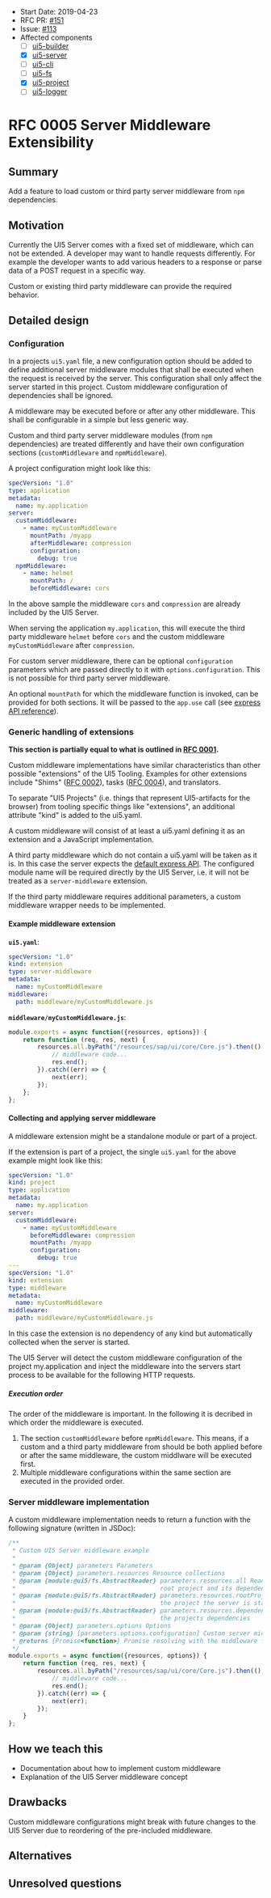 - Start Date: 2019-04-23
- RFC PR: [#151](https://github.com/SAP/ui5-tooling/pull/151)
- Issue: [#113](https://github.com/SAP/ui5-server/issues/113)
- Affected components
    + [ ] [ui5-builder](https://github.com/SAP/ui5-builder)
    + [x] [ui5-server](https://github.com/SAP/ui5-server)
    + [ ] [ui5-cli](https://github.com/SAP/ui5-cli)
    + [ ] [ui5-fs](https://github.com/SAP/ui5-fs)
    + [x] [ui5-project](https://github.com/SAP/ui5-project)
    + [ ] [ui5-logger](https://github.com/SAP/ui5-logger)

# RFC 0005 Server Middleware Extensibility
## Summary
Add a feature to load custom or third party server middleware from `npm` dependencies. 

## Motivation
Currently the UI5 Server comes with a fixed set of middleware, which can not be extended.
A developer may want to handle requests differently. For example the developer wants to add various headers to a response
or parse data of a POST request in a specific way.

Custom or existing third party middleware can provide the required behavior.

## Detailed design
### Configuration
In a projects `ui5.yaml` file, a new configuration option should be added to define additional server middleware modules that 
shall be executed when the request is received by the server. This configuration shall only affect the
server started in this project. Custom middleware configuration of dependencies shall be ignored. 

A middleware may be executed before or after any other middleware.
This shall be configurable in a simple but less generic way.

Custom and third party server middleware modules (from `npm` dependencies) are treated differently and have their own
configuration sections (`customMiddleware` and `npmMiddleware`).

A project configuration might look like this:
```yaml
specVersion: "1.0"
type: application
metadata:
  name: my.application
server:
  customMiddleware:
    - name: myCustomMiddleware
      mountPath: /myapp
      afterMiddleware: compression
      configuration:
        debug: true
  npmMiddleware:
    - name: helmet
      mountPath: /
      beforeMiddleware: cors
```

In the above sample the middleware `cors` and `compression` are already included by the UI5 Server.

When serving the application `my.application`, this will execute the third party middleware `helmet` before
`cors` and the custom middleware `myCustomMiddleware` after `compression`.

For custom server middleware, there can be optional `configuration` parameters which are passed
directly to it with `options.configuration`. This is not possible for third party server middleware. 

An optional `mountPath` for which the middleware function is invoked, can be provided for both sections.
It will be passed to the `app.use` call (see [express API reference](https://expressjs.com/en/4x/api.html#app.use)).

### Generic handling of extensions
**This section is partially equal to what is outlined in [RFC 0001](https://github.com/SAP/ui5-tooling/blob/rfc-type-ext/rfcs/0001-type-extensibility.md#generic-handling-of-extension).**

Custom middleware implementations have similar characteristics than other possible "extensions" of the
UI5 Tooling. Examples for other extensions include "Shims" ([RFC 0002](https://github.com/SAP/ui5-tooling/blob/master/rfcs/0002-project-shims.md)), tasks 
([RFC 0004](https://github.com/SAP/ui5-tooling/blob/master/rfcs/0004-simple-build-extensibility.md)), and translators.

To separate "UI5 Projects" (i.e. things that represent UI5-artifacts for the browser) from tooling specific things
like "extensions", an additional attribute "kind" is added to the ui5.yaml.

A custom middleware will consist of at least a ui5.yaml defining it as an extension and
a JavaScript implementation.

A third party middleware which do not contain a ui5.yaml will be taken as it is.
In this case the server expects the [default express API](https://expressjs.com/en/guide/writing-middleware.html). 
The configured module name will be required directly by the UI5 Server, i.e. it will not be treated as a
`server-middleware` extension.  

If the third party middleware requires additional parameters, a custom middleware wrapper needs to be implemented.

#### Example middleware extension
**`ui5.yaml`**:
```yaml
specVersion: "1.0"
kind: extension
type: server-middleware
metadata:
  name: myCustomMiddleware
middleware:
  path: middleware/myCustomMiddleware.js
```

**`middleware/myCustomMiddleware.js`**:
```js
module.exports = async function({resources, options}) {
	return function (req, res, next) {
		resources.all.byPath("/resources/sap/ui/core/Core.js").then(() => {
			// middleware code...
			res.end();
		}).catch((err) => {
			next(err);
		});
	};
};
```

#### Collecting and applying server middleware
A middleware extension might be a standalone module or part of a project.

If the extension is part of a project, the single `ui5.yaml` for the above example might look like this:

```yaml
specVersion: "1.0"
kind: project
type: application
metadata:
  name: my.application
server:
  customMiddleware:
    - name: myCustomMiddleware
      beforeMiddleware: compression
      mountPath: /myapp
      configuration:
        debug: true
---
specVersion: "1.0"
kind: extension
type: middleware
metadata:
  name: myCustomMiddleware
middleware:
  path: middleware/myCustomMiddleware.js
```

In this case the extension is no dependency of any kind but automatically collected when the server is started.

The UI5 Server will detect the custom middleware configuration of the project my.application and inject the middleware
into the servers start process to be available for the following HTTP requests.

##### Execution order
The order of the middleware is important. In the following it is decribed in which order the middleware is executed.
1. The section `customMiddleware` before `npmMiddleware`. This means, if a custom and a third party middleware from
should be both applied before or after the same middleware, the custom middlware will be executed first.  
2. Multiple middleware configurations within the same section are executed in the provided order. 

### Server middleware implementation
A custom middleware implementation needs to return a function with the following signature (written in JSDoc):
```js
/**
 * Custom UI5 Server middleware example
 *
 * @param {Object} parameters Parameters
 * @param {Object} parameters.resources Resource collections
 * @param {module:@ui5/fs.AbstractReader} parameters.resources.all Reader or Collection to read resources of the
 *                                        root project and its dependencies
 * @param {module:@ui5/fs.AbstractReader} parameters.resources.rootProject Reader or Collection to read resources of
 *                                        the project the server is started in
 * @param {module:@ui5/fs.AbstractReader} parameters.resources.dependencies Reader or Collection to read resources of
 *                                        the projects dependencies
 * @param {Object} parameters.options Options
 * @param {string} [parameters.options.configuration] Custom server middleware configuration if given in ui5.yaml
 * @returns {Promise<function>} Promise resolving with the middleware function to use
 */
module.exports = async function({resources, options}) {
	return function (req, res, next) {
		resources.all.byPath("/resources/sap/ui/core/Core.js").then(() => {
			// middleware code...
			res.end();
		}).catch((err) => {
			next(err);
		});
	}
};
```

## How we teach this
- Documentation about how to implement custom middleware
- Explanation of the UI5 Server middleware concept

## Drawbacks
Custom middleware configurations might break with future changes to the UI5 Server due to 
reordering of the pre-included middleware.

## Alternatives

## Unresolved questions
